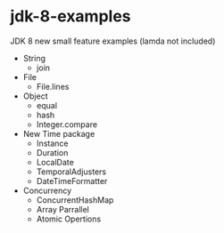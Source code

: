 # jdk-8-examples

JDK 8 new small feature examples (lamda not included)

- String
  - join
- File
  - File.lines
- Object
  - equal
  - hash 
  - Integer.compare
- New Time package
  - Instance
  - Duration
  - LocalDate
  - TemporalAdjusters
  - DateTimeFormatter
- Concurrency 
  - ConcurrentHashMap
  - Array Parrallel
  - Atomic Opertions
  
